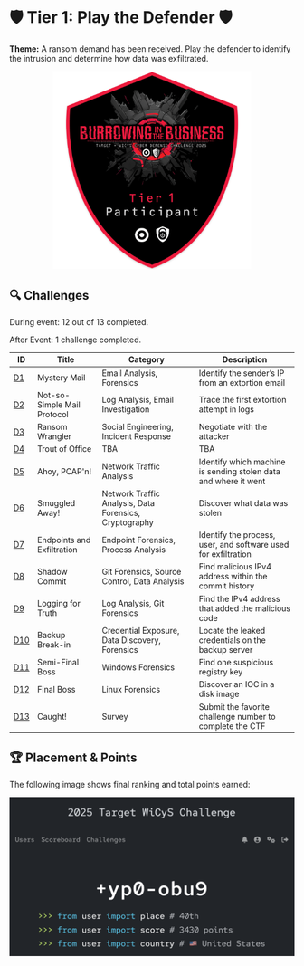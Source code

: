 # 🛡 Tier 1: Play the Defender 🛡

**Theme:** A ransom demand has been received. Play the defender to identify the intrusion and determine how data was exfiltrated. 

<p align="center">
  <img src="../images/Tier1_Badge.png" alt="Tier 1 Badge" width="350"/>
</p>

## 🔍 Challenges

During event: 12 out of 13 completed.

After Event: 1 challenge completed.

| ID | Title | Category | Description |
|----|-------|----------|-------------|
| [D1](./D1_Mystery_Mail.md)                | Mystery Mail                    | Email Analysis, Forensics                              | Identify the sender’s IP from an extortion email                     |
| [D2](./D2_Not_so_Simple_Mail_Protocol.md) | Not-so-Simple Mail Protocol     | Log Analysis, Email Investigation                      | Trace the first extortion attempt in logs                   |
| [D3](./D3_Ransom_Wrangler.md)             | Ransom Wrangler                 | Social Engineering, Incident Response                  | Negotiate with the attacker                                    |
| [D4]()                                    | Trout of Office                 | TBA                                                    | TBA |
| [D5](./D5_Ahoy_PCAP'n.md)                 | Ahoy, PCAP'n!                   | Network Traffic Analysis                               | Identify which machine is sending stolen data and where it went    |
| [D6](./D6_Smuggled_Away.md)               | Smuggled Away!                  | Network Traffic Analysis, Data Forensics, Cryptography | Discover what data was stolen                                      |
| [D7](./D7_Endpoints_and_Exfiltration.md)  | Endpoints and Exfiltration      | Endpoint Forensics, Process Analysis                   | Identify the process, user, and software used for exfiltration    |
| [D8](./D8_Shadow_Commit.md)               | Shadow Commit                   | Git Forensics, Source Control, Data Analysis           | Find malicious IPv4 address within the commit history           |
| [D9](./D9_Logging_for_Truth.md)           | Logging for Truth               | Log Analysis, Git Forensics                            | Find the IPv4 address that added the malicious code               |
| [D10](./D10_Backup_Break-in.md)           | Backup Break-in                 | Credential Exposure, Data Discovery, Forensics         | Locate the leaked credentials on the backup server            |
| [D11](./D11_Semi-Final_Boss.md)           | Semi-Final Boss                 | Windows Forensics                                      | Find one suspicious registry key                                |
| [D12](./D12_Final_Boss.md)                | Final Boss                      | Linux Forensics                                        | Discover an IOC in a disk image                                  |
| [D13](./D13_Caught!.md)                   | Caught!                         | Survey                                                 | Submit the favorite challenge number to complete the CTF        |

## 🏆 Placement & Points

The following image shows final ranking and total points earned:

<p align="center">
  <img src="./images/placement_and_points.png" alt="Placement and Points" width="550"/>
</p>